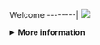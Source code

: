 Welcome
--------|
![](https://media.tenor.com/iVCiM9W7cvYAAAAd/welcome.gif)

<details>
  <summary><b>More information</b></summary>
  
#### ★ Social Accounts ★
<a href="https://www.facebook.com/Denventa.Xayonara.Team.UnlimitedARMY"><img src="https://raw.githubusercontent.com/Dumai-991/Dumai-991/main/Image/images.png" alt="alt text" width="75" height="75"></a>  
# ✭ DARK-FACEBOOK 
### Multi Brute Force Facebook
  
### • - Made With [ Risky (Zero Two) ]
### • - Developer : Denventa

  
### ⇨  Fitur Login
```
[✯] Login Cookies   
```
### ⇨  Install Script Di Termux
```python
termux-setup-storage
termux-change-repo
pkg update && pkg upgrade
```

```python
termux-change-repo
rm -rf $HOME/DARK-FB
pkg update && pkg upgrade -y
pkg install python git -y
pkg install python-pip
git clone https://github.com/Itsmeafriliyan/DARK-FB
cd DARK-FB
git pull
pip3 install -r requirements.txt
```

* **Untuk Jalankan Script Bisa DiKetik :(To run the script, you can type:)**
* ```python main.cpp```

* **Untuk Stop Script Tekan : (To Stop Script Press :)**
* ```CTRL + Z```

** JANGAN LUPA KASIH BINTANG **

** DON'T FORGET TO GIVE STARS **
</details>
